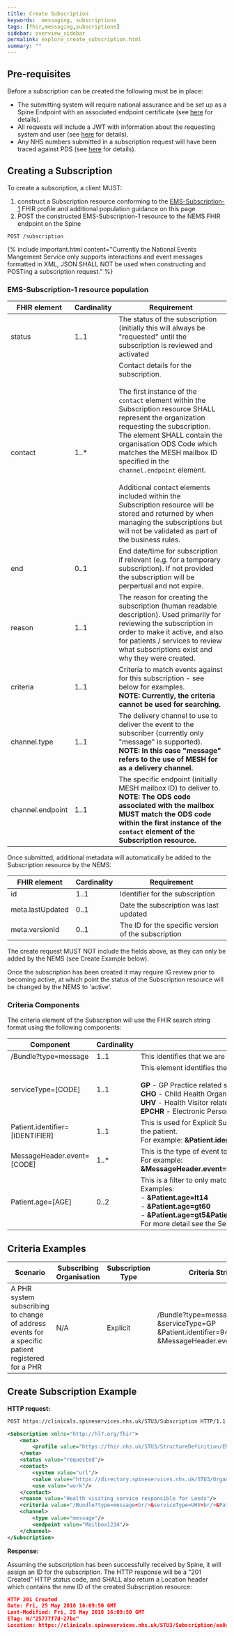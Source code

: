 ```yaml
---
title: Create Subscription
keywords:  messaging, subscriptions
tags: [fhir,messaging,subscriptions]
sidebar: overview_sidebar
permalink: explore_create_subscription.html
summary: ""
---
```


## Pre-requisites ##

Before a subscription can be created the following must be in place:

- The submitting system will require national assurance and be set up as a Spine Endpoint with an associated endpoint certificate (see [here](https://developer.nhs.uk/apis/spine-core/build_endpoints.html) for details).
- All requests will include a JWT with information about the requesting system and user (see [here](https://developer.nhs.uk/apis/spine-core/security_jwt.html) for details).
- Any NHS numbers submitted in a subscription request will have been traced against PDS (see [here](https://developer.nhs.uk/apis/spine-core/pds_overview.html) for details).

## Creating a Subscription ##

To create a subscription, a client MUST:
1. construct a Subscription resource conforming to the [EMS-Subscription-1](https://fhir.nhs.uk/STU3/StructureDefinition/EMS-Subscription-1) FHIR profile and additional population guidance on this page
2. POST the constructed EMS-Subscription-1 resource to the NEMS FHIR endpoint on the Spine

```http
POST /subscription
```

{% include important.html content="Currently the National Events Mangement Service only supports interactions and event messages formatted in XML, JSON SHALL NOT be used when constructing and POSTing a subscription request." %}

### EMS-Subscription-1 resource population ###

| FHIR element | Cardinality | Requirement |
| --- | --- | --- |
| status | 1..1 | The status of the subscription (initially this will always be "requested" until the subscription is reviewed and activated |
| contact | 1..* | Contact details for the subscription. <br/><br/>The first instance of the `contact` element within the Subscription resource SHALL represent the organization requesting the subscription. The element SHALL contain the organisation ODS Code which matches the MESH mailbox ID specified in the `channel.endpoint` element. <br/><br/>Additional contact elements included within the Subscription resource will be stored and returned by when managing the subscriptions but will not be validated as part of the business rules. |
| end | 0..1 | End date/time for subscription if relevant (e.g. for a temporary subscription). If not provided the subscription will be perpertual and not expire. |
| reason | 1..1 | The reason for creating the subscription (human readable description). Used primarily for reviewing the subscription in order to make it active, and also for patients / services to review what subscriptions exist and why they were created. |
| criteria | 1..1 | Criteria to match events against for this subscription - see below for examples. <br/>**NOTE: Currently, the criteria cannot be used for searching.** |
| channel.type | 1..1 | The delivery channel to use to deliver the event to the subscriber (currently only "message" is supported). <br/>**NOTE: In this case "message" refers to the use of MESH for as a delivery channel.** |
| channel.endpoint | 1..1 | The specific endpoint (initially MESH mailbox ID) to deliver to.<br/>**NOTE: The ODS code associated with the mailbox MUST match the ODS code within the first instance of the `contact` element of the Subscription resource.** |

Once submitted, additional metadata will automatically be added to the Subscription resource by the NEMS:

| FHIR element | Cardinality | Requirement |
| --- | --- | --- |
| id | 1..1 | Identifier for the subscription |
| meta.lastUpdated | 0..1 | Date the subscription was last updated |
| meta.versionId | 0..1 | The ID for the specific version of the subscription |

The create request MUST NOT include the fields above, as they can only be added by the NEMS (see Create Example below).

Once the subscription has been created it may require IG review prior to becoming active, at which point the status of the Subscription resource will be changed by the NEMS to 'active'.


### Criteria Components ###

The criteria element of the Subscription will use the FHIR search string format using the following components:

| Component                       | Cardinality | Description |
| ------------------------------- | --- | ----------- |
| /Bundle?type=message            | 1..1 | This identifies that we are interested in events (which are sent as Bundles in FHIR), of type "message" |
| serviceType=[CODE]     | 1..1 | This element identifies the service type making the subscription. Current accepted values are:<br/><br/>**GP** - GP Practice related services<br/>**CHO** - Child Health Organisation related services<br/>**UHV** - Health Visitor related services<br/>**EPCHR** - Electronic Personal Child Health Record services |
| Patient.identifier=[IDENTIFIER] | 1..1 |  This is used for Explicit Subscriptions for an individual patient. The [IDENTIFIER] is the NHS Number for the patient. <br/>For example: **&Patient.identifier=http://fhir.nhs.net/Id/nhs-number\|[NHS Number]**|
| MessageHeader.event=[CODE]      | 1..* |  This is the type of event to subscribe to (see the [EMS Event Types](https://fhir.nhs.uk/STU3/CodeSystem/EMS-EventType-1)). <br/>For example: **&MessageHeader.event=PDS001&MessageHeader.event=PDS002&MessageHeader.event=PDS003** |
| Patient.age=[AGE]               | 0..2 |  This is a filter to only match events where the age of the patient meets the criteria supplied. <br/>Examples:<br/> - **&Patient.age=lt14**<br/> - **&Patient.age=gt60**<br/> - **&Patient.age=gt5&Patient.age=lt19** <br/>For more detail see the Search Parameter [EMS Patient Age](https://fhir.nhs.uk/STU3/SearchParameter/EMS-PatientAge-1)|



## Criteria Examples ##

| Scenario                             | Subscribing Organisation | Subscription Type | Criteria String                     |
|--------------------------------------|--------------------------|-------------------|------------------------------------|
| A PHR system subscribing to change of address events for a specific patient registered for a PHR | N/A | Explicit | /Bundle?type=message<br/>&serviceType=GP<br/>&Patient.identifier=9434765919<br/>&MessageHeader.event=PDS002 |

## Create Subscription Example ##

**HTTP request:**

```xml
POST https://clinicals.spineservices.nhs.uk/STU3/Subscription HTTP/1.1

<Subscription xmlns="http://hl7.org/fhir">
	<meta>
		<profile value="https://fhir.nhs.uk/STU3/StructureDefinition/EMS-Subscription-1"/>
	</meta>
	<status value="requested"/>
	<contact>
		<system value="url"/>
		<value value="https://directory.spineservices.nhs.uk/STU3/Organization/RR8"/>
		<use value="work"/>
	</contact>
	<reason value="Health visiting service responsible for Leeds"/>
	<criteria value="/Bundle?type=message<br/>&serviceType=UHV<br/>&Patient.identifier=9434765919<br/>&MessageHeader.event=PDS002" />
	<channel>
		<type value="message"/>
		<endpoint value="Mailbox1234"/>
	</channel>
</Subscription>
```

**Response:**

Assuming the subscription has been successfully received by Spine, it will assign an ID for the subscription. The HTTP response will be a "201 Created" HTTP status code, and SHALL also return a Location header which contains the new ID of the created Subscription resource:

```json
HTTP 201 Created
Date: Fri, 25 May 2018 16:09:50 GMT
Last-Modified: Fri, 25 May 2018 16:09:50 GMT
ETag: W/"25777f7d-27bc"
Location: https://clinicals.spineservices.nhs.uk/STU3/Subscription/ea0a4851-8720-4b49-b978-bdcf7102388c
```

